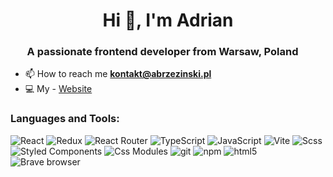 <h1 align="center">Hi 👋, I'm Adrian</h1>
<h3 align="center">A passionate frontend developer from Warsaw, Poland <img src="https://cdn-icons-png.flaticon.com/512/197/197529.png" width="13"/></h3>

- 📫 How to reach me **kontakt@abrzezinski.pl**
- 💻 My - [Website](https://abrzezinski.pl/)

<h3 align="left">Languages and Tools:</h3>
  <p align="left"> </a>
    <img alt="React" src="https://img.shields.io/badge/-React-45b8d8?style=flat-square&logo=react&logoColor=white" />
    <img alt="Redux" src="https://img.shields.io/badge/-Redux%20&%20RTK-764ABC?style=flat-square&logo=redux&logoColor=white" />
    <img alt="React Router" src="https://img.shields.io/badge/-React%20Router-CA4245?style=flat-square&logo=reactrouter&logoColor=white" />
    <img alt="TypeScript" src="https://img.shields.io/badge/-TypeScript-3178C6?style=flat-square&logo=typescript&logoColor=white" />
    <img alt="JavaScript" src="https://img.shields.io/badge/-JavaScript-DCEC23?style=flat-square&logo=javascript&logoColor=black" />
    <img alt="Vite" src="https://img.shields.io/badge/-Vite-646cff?style=flat-square&logo=vite&logoColor=white" />
    <img alt="Scss" src="https://img.shields.io/badge/-Scss-CC6699?style=flat-square&logo=sass&logoColor=white" />
    <img alt="Styled Components" src="https://img.shields.io/badge/-Styled_Components-db7092?style=flat-square&logo=styled-components&logoColor=white" />
    <img alt="Css Modules" src="https://img.shields.io/badge/-CSS Modules-264de4?style=flat-square&logo=css3&logoColor=white" />
    <img alt="git" src="https://img.shields.io/badge/-Git-F05032?style=flat-square&logo=git&logoColor=white" />
    <img alt="npm" src="https://img.shields.io/badge/-NPM-CB3837?style=flat-square&logo=npm&logoColor=white" />
    <img alt="html5" src="https://img.shields.io/badge/-HTML5-E34F26?style=flat-square&logo=html5&logoColor=white" />
    <img alt="Brave browser" src="https://img.shields.io/badge/-Brave_Browser-FB542B?style=flat-square&logo=brave&logoColor=white" />
    <imt alt="JavaScript" src="https://img.shields.io/static/v1?style=for-the-badge&message=JavaScript&color=222222&logo=JavaScript&logoColor=F7DF1E&label=">
  </p>

